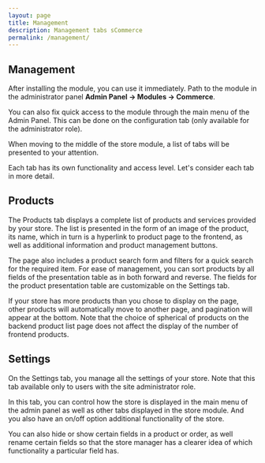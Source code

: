 ```yaml
---
layout: page
title: Management
description: Management tabs sCommerce
permalink: /management/
---
```


## Management

After installing the module, you can use it immediately. Path to the module in the 
administrator panel **Admin Panel -> Modules -> Commerce**.

You can also fix quick access to the module through the main menu of the Admin Panel. 
This can be done on the configuration tab (only available for the administrator role).

When moving to the middle of the store module, a list of tabs will be presented to 
your attention.

Each tab has its own functionality and access level. Let's consider each tab in more detail.

## Products

The Products tab displays a complete list of products and services provided by your store.
The list is presented in the form of an image of the product, its name, which in turn is a
hyperlink to product page to the frontend, as well as additional information and product
management buttons.

The page also includes a product search form and filters for a quick search for the required
item. For ease of management, you can sort products by all fields of the presentation table
as in both forward and reverse. The fields for the product presentation table are
customizable on the Settings tab.

If your store has more products than you chose to display on the page, other products
will automatically move to another page, and pagination will appear at the bottom.
Note that the choice of spherical of products on the backend product list page does
not affect the display of the number of frontend products.

## Settings

On the Settings tab, you manage all the settings of your store. Note that this tab
available only to users with the site administrator role.

In this tab, you can control how the store is displayed in the main menu of the admin panel
as well as other tabs displayed in the store module. And you also have an on/off option
additional functionality of the store.

You can also hide or show certain fields in a product or order, as well
rename certain fields so that the store manager has a clearer idea of which
functionality a particular field has.
